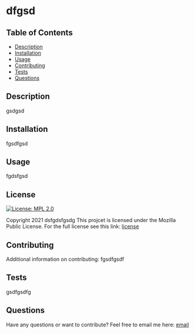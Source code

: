 # dfgsd
## Table of Contents
* [Description](#description)
* [Installation](#installation)
* [Usage](#usage)
* [Contributing](#contributing)
* [Tests](#tests)
* [Questions](#questions)

## Description
gsdgsd

## Installation
fgsdfgsd

## Usage
fgdsfgsd

## License
[![License: MPL 2.0](https://img.shields.io/badge/License-MPL%202.0-brightgreen.svg)](https://opensource.org/licenses/MPL-2.0)

Copyright 2021 dsfgdsfgsdg
This projcet is licensed under the Mozilla Public License. For the full license see this link: [license](https://www.mozilla.org/en-US/MPL/)

## Contributing

Additional information on contributing:
fgsdfgsdf

## Tests
gsdfgsdfg

## Questions
Have any questions or want to contribute? Feel free to email me here: [email](dfgdg)
